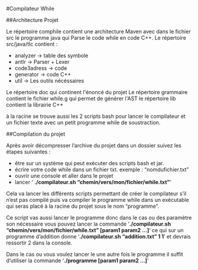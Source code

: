#Compilateur While

##Architecture Projet

Le répertoire comphile contient une architecture Maven avec dans le fichier src le programme java qui Parse le code while en code C++.
Le répertoire src/java/tlc contient :
* analyzer -> table des symbole
* antlr -> Parser + Lexer
* code3adress -> code
* generator -> code C++
* util -> Les outils nécéssaires

Le répertoire doc qui continent l'énoncé du projet
Le répertoire grammaire contient le fichier while.g qui permet de générer l'AST
le répertoire lib contient la librairie C++ 

à la racine se trouve aussi les 2 scripts bash pour lancer le compilateur et un fichier texte avec un petit programme while de soustraction.

##Compilation du projet

Après avoir décompresser l’archive du projet dans un dossier suivez les étapes suivantes : 
* être sur un système qui peut exécuter des scripts bash et jar.
* écrire votre code while dans un fichier txt. exemple : “nomdufichier.txt”
* ouvrir une console et aller dans le projet
* lancer ‘ **./compilateur.sh “chemin/vers/mon/fichier/while.txt”**‘

Cela va lancer les différents scripts permettant de créer le compilateur s’il n’est pas compilé puis va compiler le programme while dans un exécutable qui seras placé à la racine du projet sous le nom “programme”.

Ce script vas aussi lancer le programme donc dans le cas ou des paramètre son nécessaire vous pouvez lancer la commande ‘**./compilateur.sh “chemin/vers/mon/fichier/while.txt” [param1 param2 …]**‘
ce qui sur un programme d’addition donne ‘**./compilateur.sh “addition.txt” 1 1**’ et devrais ressortir 2 dans la console.

Dans le cas ou vous voulez lancer le une autre fois le programme il suffit d’utiliser la commande ‘**./programme [param1 param2 …]**’
